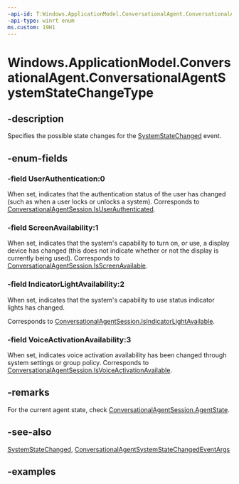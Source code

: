 ```yaml
---
-api-id: T:Windows.ApplicationModel.ConversationalAgent.ConversationalAgentSystemStateChangeType
-api-type: winrt enum
ms.custom: 19H1
---
```


<!-- Enumeration syntax.
public enum ConversationalAgentSystemStateChangeType : int 
-->

# Windows.ApplicationModel.ConversationalAgent.ConversationalAgentSystemStateChangeType

## -description

Specifies the possible state changes for the [SystemStateChanged](conversationalagentsession_systemstatechanged.md) event.

## -enum-fields

### -field UserAuthentication:0

When set, indicates that the authentication status of the user has changed (such as when a user locks or unlocks a system). Corresponds to [ConversationalAgentSession.IsUserAuthenticated](conversationalagentsession_isuserauthenticated.md).

### -field ScreenAvailability:1

When set, indicates that the system's capability to turn on, or use, a display device has changed (this does not indicate whether or not the display is currently being used). Corresponds to [ConversationalAgentSession.IsScreenAvailable](conversationalagentsession_isscreenavailable.md).

### -field IndicatorLightAvailability:2

When set, indicates that the system's capability to use status indicator lights has changed. 

Corresponds to [ConversationalAgentSession.IsIndicatorLightAvailable](conversationalagentsession_isindicatorlightavailable.md).

### -field VoiceActivationAvailability:3

When set, indicates voice activation availability has been changed through system settings or group policy. Corresponds to [ConversationalAgentSession.IsVoiceActivationAvailable](conversationalagentsession_isvoiceactivationavailable.md).

## -remarks

For the current agent state, check [ConversationalAgentSession.AgentState](conversationalagentsession_agentstate.md).

## -see-also

[SystemStateChanged](conversationalagentsession_systemstatechanged.md), [ConversationalAgentSystemStateChangedEventArgs](conversationalagentsystemstatechangedeventargs.md)

## -examples
